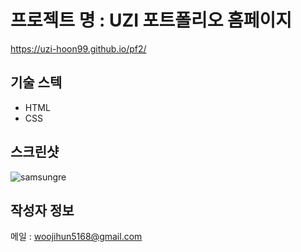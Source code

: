 # 프로젝트 명 : UZI 포트폴리오 홈페이지
https://uzi-hoon99.github.io/pf2/

## 기술 스텍
- HTML
- CSS

## 스크린샷
![samsungre](https://github.com/uzi-hoon99/pf2/assets/142555239/fe1bc3f4-bff1-486e-86dc-30618939c785)

## 작성자 정보
메일 : woojihun5168@gmail.com
